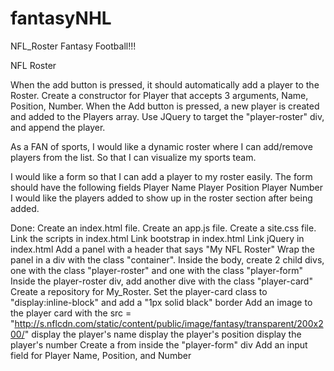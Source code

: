 # fantasyNHL
NFL_Roster
Fantasy Football!!!

NFL Roster












When the add button is pressed, it should automatically add a player to the Roster.
Create a constructor for Player that accepts 3 arguments, Name, Position, Number.
When the Add button is pressed, a new player is created and added to the Players array.
Use JQuery to target the "player-roster" div, and append the player.

As a FAN of sports, I would like a dynamic roster where I can add/remove players from the list. So that I can visualize my sports team.

I would like a form so that I can add a player to my roster easily.
The form should have the following fields
Player Name
Player Position
Player Number
I would like the players added to show up in the roster section after being added.

Done:
Create an index.html file.
Create an app.js file.
Create a site.css file.
Link the scripts in index.html
Link bootstrap in index.html
Link jQuery in index.html
Add a panel with a header that says "My NFL Roster"
Wrap the panel in a div with the class "container".
Inside the body, create 2 child divs, one with the class "player-roster" and one with the class "player-form"
Inside the player-roster div, add another dive with the class "player-card"
Create a repository for My_Roster.
Set the player-card class to "display:inline-block" and add a "1px solid black" border
Add an image to the player card with the src = "http://s.nflcdn.com/static/content/public/image/fantasy/transparent/200x200/"
display the player's name
display the player's position
display the player's number
Create a from inside the "player-form" div
Add an input field for Player Name, Position, and Number